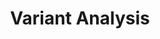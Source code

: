---
layout: event-track

title: Variant Analysis
description: Welcome to the Variant Analysis track. Here you can learn about Variant Analysis. If you need support during the event contact us via the Slack Channel.


contributions:
    organisers:
        - khaled196
    instructors:
        - annasyme
        - khaled196
        - wm75


program:
  - section: "Variant Analysis introduction" 
    description: |
      If you are new to Variant Analysis, please start with the following tutorials. They cover the essential knowledge about Variant Calling in different diploid systems and organisms. If you encounter any issues, please ask us on Slack.
    tutorials:
      - name: dip
        topic: variant-analysis
      - name: non-dip
        topic: variant-analysis
      - name: dunovo
        topic: variant-analysis
      - name: microbial-variants
        topic: variant-analysis
  - section: "Advanced analysis" 
    description: |
      Here are some more advanced tutorials you can follow if you like. They apply the previous knowledge to selected use cases and introduce Beacon for data sharing and queries. If you encounter any issues, please ask us on Slack.
    tutorials:
      - name: somatic-variants
        topic: variant-analysis
      - name: somatic-variant-discovery
        topic: variant-analysis
      - name: sars-cov-2-variant-discovery
        topic: variant-analysis
      
      - name: beaconise_1000hg
        topic: variant-analysis
      - name: beacon_cnv_query
        topic: variant-analysis
---